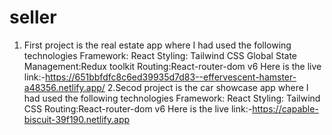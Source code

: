 # seller
1. First project is the real estate app where I had used the following technologies
Framework: React
Styling: Tailwind CSS
Global State Management:Redux toolkit
Routing:React-router-dom v6
Here is the live link:-https://651bbfdfc8c6ed39935d7d83--effervescent-hamster-a48356.netlify.app/
2.Secod project is the car showcase app where I had used the following technologies
Framework: React
Styling: Tailwind CSS
Routing:React-router-dom v6
Here is the live link:-https://capable-biscuit-39f190.netlify.app
